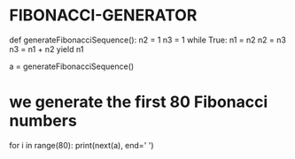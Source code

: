 # FIBONACCI-GENERATOR
def generateFibonacciSequence():
    n2 = 1
    n3 = 1
    while True:
        n1 = n2
        n2 = n3
        n3 = n1 + n2
        yield n1


a = generateFibonacciSequence()
# we generate the first 80 Fibonacci numbers
for i in range(80):
    print(next(a), end=' ')
